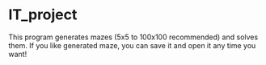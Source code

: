 # IT_project
This program generates mazes (5x5 to 100x100 recommended) and solves them. If you like generated maze, you can save it and open it any time you want!
